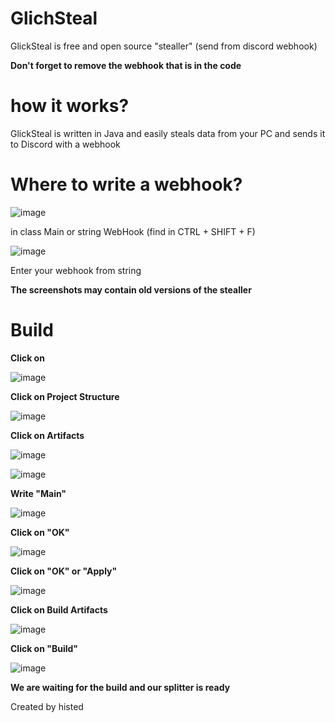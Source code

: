 # GlichSteal 
GlickSteal is free and open source "stealler" (send from discord webhook)

**Don't forget to remove the webhook that is in the code**

# how it works?
GlickSteal is written in Java and easily steals data from your PC and sends it to Discord with a webhook

# Where to write a webhook?

![image](https://github.com/histed1488/GlichSteal/assets/171606951/61c979ab-9242-4ca7-958a-513417c93730)

in class Main or string WebHook (find in CTRL + SHIFT + F)

![image](https://github.com/histed1488/GlichSteal/assets/171606951/ae784fc1-6890-47c4-95a5-ba92e2cd0b70)

Enter your webhook from string

**The screenshots may contain old versions of the stealler**

# Build

**Click on**

![image](https://github.com/histed1488/GlichSteal/assets/171606951/1518e14c-7a0a-4c1e-af90-31c603ed2067)

**Click on Project Structure**

![image](https://github.com/histed1488/GlichSteal/assets/171606951/1f6ea2e2-19b6-4eee-ae6f-0ea413673713)

**Click on Artifacts**

![image](https://github.com/histed1488/GlichSteal/assets/171606951/770f4def-b12a-4e63-abef-3d0dd8560ab7)

![image](https://github.com/histed1488/GlichSteal/assets/171606951/358bac78-e696-4ce8-9c4e-fb3beb530af4)

**Write "Main"**

![image](https://github.com/histed1488/GlichSteal/assets/171606951/3ca41c21-234a-4c66-ac4c-a2658fbd7d6e)

**Click on "OK"**

![image](https://github.com/histed1488/GlichSteal/assets/171606951/bc31477c-5657-4746-a897-36bc0748adb7)

**Click on "OK" or "Apply"**

![image](https://github.com/histed1488/GlichSteal/assets/171606951/98658bd4-9e98-48c2-8976-cb8ee176fc7b)

**Click on Build Artifacts**

![image](https://github.com/histed1488/GlichSteal/assets/171606951/3b620e5f-5a1d-40af-b95d-55543a921306)

**Click on "Build"**

![image](https://github.com/histed1488/GlichSteal/assets/171606951/7a86cb2e-ecae-4448-8529-b360e7ab547e)

**We are waiting for the build and our splitter is ready**

Created by histed

